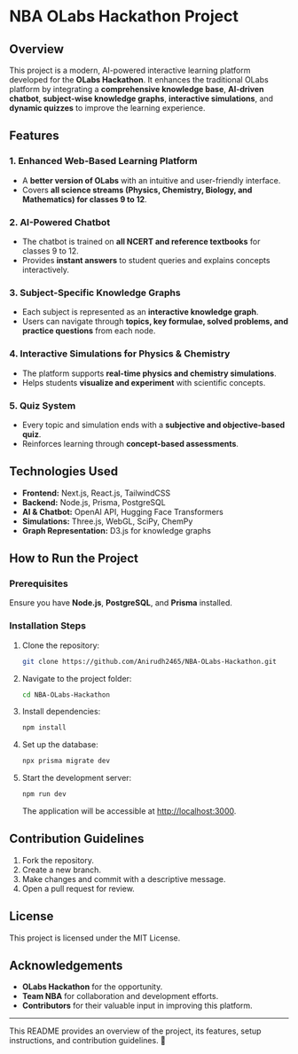 # NBA OLabs Hackathon Project

## Overview
This project is a modern, AI-powered interactive learning platform developed for the **OLabs Hackathon**. It enhances the traditional OLabs platform by integrating a **comprehensive knowledge base**, **AI-driven chatbot**, **subject-wise knowledge graphs**, **interactive simulations**, and **dynamic quizzes** to improve the learning experience.

## Features

### 1. **Enhanced Web-Based Learning Platform**
   - A **better version of OLabs** with an intuitive and user-friendly interface.
   - Covers **all science streams (Physics, Chemistry, Biology, and Mathematics) for classes 9 to 12**.

### 2. **AI-Powered Chatbot**
   - The chatbot is trained on **all NCERT and reference textbooks** for classes 9 to 12.
   - Provides **instant answers** to student queries and explains concepts interactively.

### 3. **Subject-Specific Knowledge Graphs**
   - Each subject is represented as an **interactive knowledge graph**.
   - Users can navigate through **topics, key formulae, solved problems, and practice questions** from each node.

### 4. **Interactive Simulations for Physics & Chemistry**
   - The platform supports **real-time physics and chemistry simulations**.
   - Helps students **visualize and experiment** with scientific concepts.

### 5. **Quiz System**
   - Every topic and simulation ends with a **subjective and objective-based quiz**.
   - Reinforces learning through **concept-based assessments**.

## Technologies Used
- **Frontend:** Next.js, React.js, TailwindCSS
- **Backend:** Node.js, Prisma, PostgreSQL
- **AI & Chatbot:** OpenAI API, Hugging Face Transformers
- **Simulations:** Three.js, WebGL, SciPy, ChemPy
- **Graph Representation:** D3.js for knowledge graphs

## How to Run the Project

### Prerequisites
Ensure you have **Node.js**, **PostgreSQL**, and **Prisma** installed.

### Installation Steps
1. Clone the repository:
   ```bash
   git clone https://github.com/Anirudh2465/NBA-OLabs-Hackathon.git
   ```
2. Navigate to the project folder:
   ```bash
   cd NBA-OLabs-Hackathon
   ```
3. Install dependencies:
   ```bash
   npm install
   ```
4. Set up the database:
   ```bash
   npx prisma migrate dev
   ```
5. Start the development server:
   ```bash
   npm run dev
   ```
   The application will be accessible at [http://localhost:3000](http://localhost:3000).

## Contribution Guidelines
1. Fork the repository.
2. Create a new branch.
3. Make changes and commit with a descriptive message.
4. Open a pull request for review.

## License
This project is licensed under the MIT License.

## Acknowledgements
- **OLabs Hackathon** for the opportunity.
- **Team NBA** for collaboration and development efforts.
- **Contributors** for their valuable input in improving this platform.

---
This README provides an overview of the project, its features, setup instructions, and contribution guidelines. 🚀

